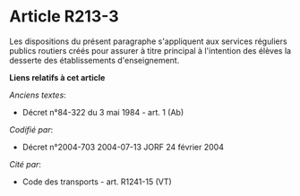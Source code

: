 # Article R213-3

Les dispositions du présent paragraphe s'appliquent aux services réguliers publics routiers créés pour assurer à titre
principal à l'intention des élèves la desserte des établissements d'enseignement.

**Liens relatifs à cet article**

_Anciens textes_:

  - Décret n°84-322 du 3 mai 1984 - art. 1 (Ab)

_Codifié par_:

  - Décret n°2004-703 2004-07-13 JORF 24 février 2004

_Cité par_:

  - Code des transports - art. R1241-15 (VT)
